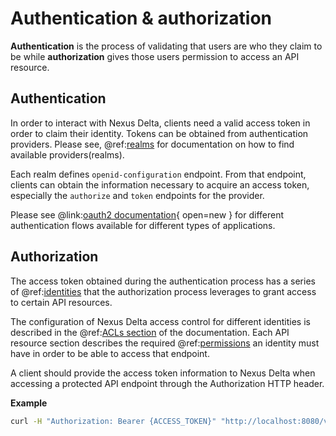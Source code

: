# Authentication & authorization

**Authentication** is the process of validating that users are who they claim to be while **authorization** gives those users permission to access an API resource.

## Authentication

In order to interact with Nexus Delta, clients need a valid access token in order to claim their identity. Tokens can be obtained from authentication providers.
Please see, @ref:[realms](iam-realms-api.md) for documentation on how to find available providers(realms).

Each realm defines `openid-configuration` endpoint. From that endpoint, clients can obtain the information necessary to 
acquire an access token, especially the `authorize` and `token` endpoints for the provider.

Please see @link:[oauth2 documentation](https://www.oauth.com/){ open=new } for different authentication flows available for different types of applications. 

## Authorization

The access token obtained during the authentication process has a series of @ref:[identities](iam-identities.md) 
that the authorization process leverages to grant access to certain API resources.

The configuration of Nexus Delta access control for different identities is described in the @ref:[ACLs section](iam-acls-api.md) of the documentation. Each API resource section describes the required @ref:[permissions](iam-permissions-api.md) an identity must have in order to be able to access that endpoint.

A client should provide the access token information to Nexus Delta when accessing a protected API endpoint through the
Authorization HTTP header.

**Example**

```bash
curl -H "Authorization: Bearer {ACCESS_TOKEN}" "http://localhost:8080/v1/version"
```